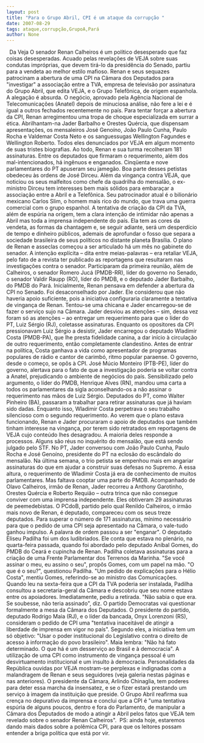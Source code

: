 ```yaml
---
layout: post
title: "Para o Grupo Abril, CPI é um ataque da corrupção "
date: 2007-08-29
tags: ataque,corrupção,GrupoA,Pará
author: None
---
```

&nbsp;
Da Veja
O senador Renan Calheiros &eacute; um pol&iacute;tico desesperado que faz coisas desesperadas. Acuado pelas revela&ccedil;&otilde;es de VEJA sobre suas condutas impr&oacute;prias, que devem tir&aacute;-lo da presid&ecirc;ncia do Senado, partiu para a vendeta ao melhor estilo mafioso. Renan e seus sequazes patrocinam a abertura de uma CPI na C&acirc;mara dos Deputados para &quot;investigar&quot; a associa&ccedil;&atilde;o entre a TVA, empresa de televis&atilde;o por assinatura do Grupo Abril, que edita VEJA, e o Grupo Telef&ocirc;nica, de origem espanhola. A alega&ccedil;&atilde;o &eacute; absurda. O neg&oacute;cio, aprovado pela Ag&ecirc;ncia Nacional de Telecomunica&ccedil;&otilde;es (Anatel) depois de minuciosa an&aacute;lise, n&atilde;o fere a lei e &eacute; igual a outros fechados recentemente no pa&iacute;s. Para tentar for&ccedil;ar a abertura da CPI, Renan arregimentou uma tropa de choque especializada em surrar a &eacute;tica. Abrilhantam-na Jader Barbalho e Orestes Qu&eacute;rcia, que dispensam apresenta&ccedil;&otilde;es, os mensaleiros Jos&eacute; Geno&iacute;no, Jo&atilde;o Paulo Cunha, Paulo Rocha e Valdemar Costa Neto e os sanguessugas Wellington Fagundes e Wellington Roberto. Todos eles denunciados por VEJA em algum momento de suas tristes biografias. 
Ao todo, Renan e sua turma recolheram 181 assinaturas. Entre os deputados que firmaram o requerimento, al&eacute;m dos mal-intencionados, h&aacute; ing&ecirc;nuos e enganados. Cinq&uuml;enta e nove parlamentares do PT apuseram seu jameg&atilde;o. Boa parte desses petistas obedeceu &agrave;s ordens de Jos&eacute; Dirceu. Al&eacute;m da vingan&ccedil;a contra VEJA, que noticiou os seus malfeitos como chefe da quadrilha do mensal&atilde;o, o ex-ministro Dirceu tem interesses bem mais s&oacute;lidos para embara&ccedil;ar a associa&ccedil;&atilde;o entre a Abril e a Telef&ocirc;nica. Seu patrocinador atual &eacute; o bilion&aacute;rio mexicano Carlos Slim, o homem mais rico do mundo, que trava uma guerra comercial com o grupo espanhol. 
A tentativa de cria&ccedil;&atilde;o da CPI da TVA, al&eacute;m de esp&uacute;ria na origem, tem a clara inten&ccedil;&atilde;o de intimidar n&atilde;o apenas a Abril mas toda a imprensa independente do pa&iacute;s. Ela tem as cores da vendeta, as formas da chantagem e, se seguir adiante, ser&aacute; um desperd&iacute;cio de tempo e dinheiro p&uacute;blicos, ademais de aprofundar o fosso que separa a sociedade brasileira de seus pol&iacute;ticos no distante planeta Bras&iacute;lia. O plano de Renan e asseclas come&ccedil;ou a ser articulado h&aacute; um m&ecirc;s no gabinete do senador. A inten&ccedil;&atilde;o expl&iacute;cita &ndash; dita entre meias-palavras &ndash; era retaliar VEJA, pelo fato de a revista ter publicado as reportagens que resultaram nas investiga&ccedil;&otilde;es contra o senador. Participaram da primeira reuni&atilde;o, al&eacute;m de Calheiros, o senador Romero Juc&aacute; (PMDB-RR), l&iacute;der do governo no Senado, o senador Valdir Raupp (RO), l&iacute;der do PMDB, e o deputado Jader Barbalho, do PMDB do Par&aacute;. Inicialmente, Renan pensava em defender a abertura da CPI no Senado. Foi desaconselhado por Jader. Ele considerou que n&atilde;o haveria apoio suficiente, pois a iniciativa configuraria claramente a tentativa de vingan&ccedil;a de Renan. Tentou-se uma chicana e Jader encarregou-se de fazer o servi&ccedil;o sujo na C&acirc;mara. 
Jader desviou as aten&ccedil;&otilde;es &ndash; sim, dessa vez foram s&oacute; as aten&ccedil;&otilde;es &ndash; ao entregar um requerimento para que o l&iacute;der do PT, Luiz S&eacute;rgio (RJ), coletasse assinaturas. Enquanto os opositores da CPI pressionavam Luiz S&eacute;rgio a desistir, Jader encarregou o deputado Wladimir Costa (PMDB-PA), que lhe presta fidelidade canina, a dar in&iacute;cio &agrave; circula&ccedil;&atilde;o de outro requerimento, ent&atilde;o completamente clandestino. Antes de entrar na pol&iacute;tica, Costa ganhava a vida como apresentador de programas populares de r&aacute;dio e cantor de carimb&oacute;, ritmo popular paraense. 
O governo, desde o come&ccedil;o, se op&ocirc;s &agrave; CPI. Jos&eacute; M&uacute;cio Monteiro (PTB-PE), l&iacute;der do governo, alertava para o fato de que a investiga&ccedil;&atilde;o poderia se voltar contra a Anatel, prejudicando o ambiente de neg&oacute;cios do pa&iacute;s. Sensibilizado pelo argumento, o l&iacute;der do PMDB, Henrique Alves (RN), mandou uma carta a todos os parlamentares da sigla aconselhando-os a n&atilde;o assinar o requerimento nas m&atilde;os de Luiz S&eacute;rgio. Deputados do PT, como Walter Pinheiro (BA), passaram a trabalhar para retirar assinaturas que j&aacute; haviam sido dadas. 
Enquanto isso, Wladimir Costa perpetrava o seu trabalho silencioso com o segundo requerimento. Ao verem que o plano estava funcionando, Renan e Jader procuraram o apoio de deputados que tamb&eacute;m tinham interesse na vingan&ccedil;a, por terem sido retratados em reportagens de VEJA cujo conte&uacute;do lhes desagradou. A maioria deles responde a processos. Alguns s&atilde;o r&eacute;us no inqu&eacute;rito do mensal&atilde;o, que est&aacute; sendo julgado pelo STF. No PT, Jader conversou com Jo&atilde;o Paulo Cunha, Paulo Rocha e Jos&eacute; Geno&iacute;no, presidente do PT na eclos&atilde;o do esc&acirc;ndalo do mensal&atilde;o. Na &uacute;ltima semana, o trio petista se empenhou mais em angariar assinaturas do que em ajudar a construir suas defesas no Supremo. 
A essa altura, o requerimento de Wladimir Costa j&aacute; era de conhecimento de muitos parlamentares. Mas faltava cooptar uma parte do PMDB. Acompanhado de Olavo Calheiros, irm&atilde;o de Renan, Jader recorreu a Anthony Garotinho, Orestes Qu&eacute;rcia e Roberto Requi&atilde;o &ndash; outra trinca que n&atilde;o consegue conviver com uma imprensa independente. Eles obtiveram 29 assinaturas de peemedebistas. O PCdoB, partido pelo qual Renildo Calheiros, o irm&atilde;o mais novo de Renan, &eacute; deputado, compareceu com os seus treze deputados. Para superar o n&uacute;mero de 171 assinaturas, m&iacute;nimo necess&aacute;rio para que o pedido de uma CPI seja apresentado na C&acirc;mara, o vale-tudo ganhou impulso. A palavra de ordem passou a ser &quot;enganar&quot;. 
O deputado Eliseu Padilha foi um dos ludibriados. Ele conta que estava no plen&aacute;rio, na quarta-feira passada, quando foi abordado pelo deputado An&iacute;bal Gomes, do PMDB do Cear&aacute; e cupincha de Renan. Padilha coletava assinaturas para a cria&ccedil;&atilde;o de uma Frente Parlamentar dos Terrenos da Marinha. &quot;Se voc&ecirc; assinar o meu, eu assino o seu&quot;, prop&ocirc;s Gomes, com um papel na m&atilde;o. &quot;O que &eacute; o seu?&quot;, questionou Padilha. &quot;Um pedido de explica&ccedil;&otilde;es para o H&eacute;lio Costa&quot;, mentiu Gomes, referindo-se ao ministro das Comunica&ccedil;&otilde;es. Quando leu na sexta-feira que a CPI da TVA poderia ser instalada, Padilha consultou a secretaria-geral da C&acirc;mara e descobriu que seu nome estava entre os apoiadores. Imediatamente, pediu a retirada. &quot;N&atilde;o sabia o que era. Se soubesse, n&atilde;o teria assinado&quot;, diz. O partido Democratas vai questionar formalmente a mesa da C&acirc;mara dos Deputados. O presidente do partido, deputado Rodrigo Maia (RJ), e o l&iacute;der da bancada, Onyx Lorenzoni (RS), consideram o pedido de CPI uma &quot;tentativa inaceit&aacute;vel de atingir a liberdade de imprensa em vigor no pa&iacute;s&quot;. Segundo eles, a iniciativa tem um s&oacute; objetivo: &quot;Usar o poder institucional do Legislativo contra o direito de acesso &agrave; informa&ccedil;&atilde;o do povo brasileiro&quot;. Maia lembra: &quot;N&atilde;o h&aacute; fato determinado. O que h&aacute; &eacute; um desservi&ccedil;o ao Brasil e &agrave; democracia&quot;. 
A utiliza&ccedil;&atilde;o de uma CPI como instrumento de vingan&ccedil;a pessoal &eacute; um desvirtuamento institucional e um insulto &agrave; democracia. Personalidades da Rep&uacute;blica ouvidas por VEJA mostram-se perplexas e indignadas com a malandragem de Renan e seus seguidores (veja galeria nestas p&aacute;ginas e nas anteriores). O presidente da C&acirc;mara, Arlindo Chinaglia, tem poderes para deter essa marcha da insensatez, e se o fizer estar&aacute; prestando um servi&ccedil;o &agrave; imagem da institui&ccedil;&atilde;o que preside. O Grupo Abril reafirma sua cren&ccedil;a no depurativo da imprensa e conclui que a CPI &eacute; &quot;uma tentativa esp&uacute;ria de alguns poucos, dentro e fora do Parlamento, de manipular a C&acirc;mara dos Deputados de modo a atingir a Abril pelos fatos que VEJA tem revelado sobre o senador Renan Calheiros&quot;.&nbsp;
PS: ainda hoje, estaremos dando mais dados sobre a pol&ecirc;mica CPI, para que&nbsp;os leitores possam entender a briga pol&iacute;tica que est&aacute; por vir.&nbsp; 